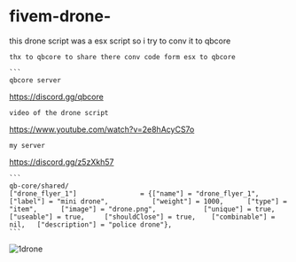 # fivem-drone-
this drone script was a esx script so i try to conv it to qbcore 
````
thx to qbcore to share there conv code form esx to qbcore 

```
qbcore server 
````
https://discord.gg/qbcore

````
video of the drone script

````
https://www.youtube.com/watch?v=2e8hAcyCS7o

````
my server 
````
https://discord.gg/z5zXkh57

````
```
qb-core/shared/
["drone_flyer_1"] 			 	 = {["name"] = "drone_flyer_1", 			 		["label"] = "mini drone", 			["weight"] = 1000, 		["type"] = "item", 		["image"] = "drone.png", 			["unique"] = true, 		["useable"] = true, 	["shouldClose"] = true,	   ["combinable"] = nil,   ["description"] = "police drone"},
```
````
![1drone](https://user-images.githubusercontent.com/89742984/148655771-2e1390f5-0994-4ebf-ba0f-d3b4584b64f1.png)

````

